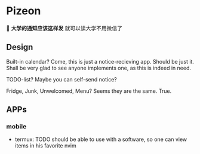 # Pizeon

🎉 **大学的通知应该这样发**
就可以读大学不用微信了

## Design

Built-in calendar?
Come, this is just a notice-recieving app. Should be just it.
Shall be very glad to see anyone implements one, as this is indeed in need.

TODO-list?
Maybe you can self-send notice?

Fridge, Junk, Unwelcomed, Menu?
Seems they are the same. True.

## APPs

### mobile

- termux: TODO should be able to use with a software, so one can view items in his favorite nvim
